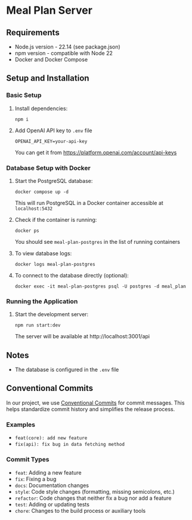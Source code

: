 # Meal Plan Server

## Requirements
- Node.js version - 22.14 (see package.json)
- npm version - compatible with Node 22
- Docker and Docker Compose

## Setup and Installation

### Basic Setup
1. Install dependencies:
   ```
   npm i
   ```
2. Add OpenAI API key to `.env` file
   ```
   OPENAI_API_KEY=your-api-key
   ```
   You can get it from https://platform.openai.com/account/api-keys

### Database Setup with Docker
1. Start the PostgreSQL database:
   ```
   docker compose up -d
   ```
   This will run PostgreSQL in a Docker container accessible at `localhost:5432`

2. Check if the container is running:
   ```
   docker ps
   ```
   You should see `meal-plan-postgres` in the list of running containers

3. To view database logs:
   ```
   docker logs meal-plan-postgres
   ```

4. To connect to the database directly (optional):
   ```
   docker exec -it meal-plan-postgres psql -U postgres -d meal_plan
   ```

### Running the Application
1. Start the development server:
   ```
   npm run start:dev
   ```
   The server will be available at http://localhost:3001/api


## Notes
- The database is configured in the `.env` file

## Conventional Commits

In our project, we use [Conventional Commits](https://www.conventionalcommits.org/) for commit messages. This helps standardize commit history and simplifies the release process.

### Examples

- `feat(core): add new feature`
- `fix(api): fix bug in data fetching method`

### Commit Types

- `feat`: Adding a new feature
- `fix`: Fixing a bug
- `docs`: Documentation changes
- `style`: Code style changes (formatting, missing semicolons, etc.)
- `refactor`: Code changes that neither fix a bug nor add a feature
- `test`: Adding or updating tests
- `chore`: Changes to the build process or auxiliary tools


